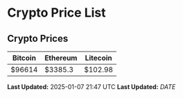 # Crypto Price List

## Crypto Prices
| Bitcoin | Ethereum | Litecoin |
| ------- | -------- | -------- |
| $96614 | $3385.3 | $102.98 |
**Last Updated:** 2025-01-07 21:47 UTC
**Last Updated:** $DATE$
